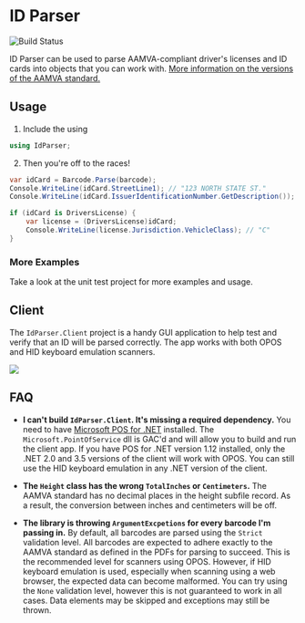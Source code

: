 # ID Parser

![Build Status](https://coshea.visualstudio.com/_apis/public/build/definitions/51c35e17-5e8a-4b8a-8c23-dabefcc52c57/5/badge)

ID Parser can be used to parse AAMVA-compliant driver's licenses and ID cards into objects that you can
work with. [More information on the versions of the AAMVA standard.](http://www.aamva.org/DL-ID-Card-Design-Standard/)

## Usage

1. Include the using
```cs
using IdParser;
```

2. Then you're off to the races!

```cs
var idCard = Barcode.Parse(barcode);
Console.WriteLine(idCard.StreetLine1); // "123 NORTH STATE ST."
Console.WriteLine(idCard.IssuerIdentificationNumber.GetDescription()); // "New York"

if (idCard is DriversLicense) {
    var license = (DriversLicense)idCard;
    Console.WriteLine(license.Jurisdiction.VehicleClass); // "C"
}
```

### More Examples

Take a look at the unit test project for more examples and usage.

## Client

The ```IdParser.Client``` project is a handy GUI application to help test and verify that an ID
will be parsed correctly. The app works with both OPOS and HID keyboard emulation scanners.

![](https://raw.githubusercontent.com/c0shea/IdParser/master/IdParser.Client.png)

## FAQ

* **I can't build ```IdParser.Client```. It's missing a required dependency.**
  You need to have [Microsoft POS for .NET](https://www.microsoft.com/en-us/download/details.aspx?id=5355)
  installed. The ```Microsoft.PointOfService``` dll is GAC'd and will allow you to build and run
  the client app. If you have POS for .NET version 1.12 installed, only the .NET 2.0 and 3.5 versions of
  the client will work with OPOS. You can still use the HID keyboard emulation in any .NET version of
  the client.

* **The ```Height``` class has the wrong ```TotalInches``` or ```Centimeters```.**
  The AAMVA standard has no decimal places in the height subfile record.
  As a result, the conversion between inches and centimeters will be off.

* **The library is throwing `ArgumentExcpetions` for every barcode I'm passing in.**
  By default, all barcodes are parsed using the `Strict` validation level. All barcodes are expected to
  adhere exactly to the AAMVA standard as defined in the PDFs for parsing to succeed. This is the
  recommended level for scanners using OPOS. However, if HID keyboard emulation is used, especially when
  scanning using a web browser, the expected data can become malformed. You can try using the `None`
  validation level, however this is not guaranteed to work in all cases. Data elements may be skipped
  and exceptions may still be thrown.